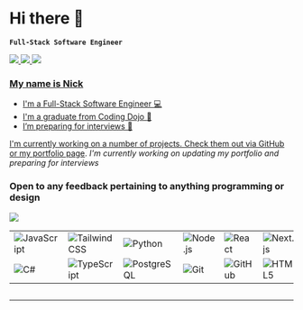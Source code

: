# Hi there 👋

**`Full-Stack Software Engineer`**

<a align="left" href="mailto:gibson.nick.dev@gmail.com">
  <img src="https://img.shields.io/badge/Gmail-EA4538?style=for-the-badge&logo=gmail&logoColor=white" />
 </a>
<a href="https://www.linkedin.com/in/nickthesoftwaredev">
  <img src="https://img.shields.io/badge/LinkedIn-0B66C3?style=for-the-badge&logo=linkedin&logoColor=white" />
 </a>
<a href/>
<a href="https://www.nicholasgibson.dev">
  <img src="https://img.shields.io/badge/Portfolio-90BE6D?style=for-the-badge&logo=netlify&logoColor=white" />
 </a>
<a href/>

### My name is Nick
- I'm a Full-Stack Software Engineer :computer:
- I'm a graduate from Coding Dojo :ninja:
- I’m preparing for interviews 🔭


I'm currently working on a number of projects. Check them out via GitHub or my [portfolio page](https://www.nicholasgibson.dev). <em>I'm currently working on updating my portfolio and preparing for interviews</em>

### Open to any feedback pertaining to anything programming or design


<p align="left"><img src="https://github-readme-streak-stats.herokuapp.com/?user=xZadex&stroke=ffffff&background=1c1917&ring=3382ed&fire=3382ed&currStreakNum=ffffff&currStreakLabel=3382ed&sideNums=ffffff&sideLabels=ffffff&dates=ffffff&hide_border=true" /></p>

<table>
  <tr>
    <td><img alt="JavaScript" src="https://img.shields.io/badge/javascript-%23323330.svg?style=for-the-badge&logo=javascript&logoColor=%23F7DF1E" /></td>
    <td><img alt="Tailwind CSS" src="https://img.shields.io/badge/tailwindcss-%2338B2AC.svg?style=for-the-badge&logo=tailwind-css&logoColor=white" /></td>
    <td><img alt="Python" src="https://img.shields.io/badge/python-3670A0?style=for-the-badge&logo=python&logoColor=ffdd54" /></td>
    <td><img alt="Node.js" src="https://img.shields.io/badge/node.js-6DA55F?style=for-the-badge&logo=node.js&logoColor=white" /></td>
    <td><img alt="React" src="https://img.shields.io/badge/react-%2320232a.svg?style=for-the-badge&logo=react&logoColor=%2361DAFB" /></td>
    <td><img alt="Next.js" src="https://img.shields.io/badge/Next-black?style=for-the-badge&logo=next.js&logoColor=white" /></td>
    <td><img alt="Flask" src="https://img.shields.io/badge/flask-%23000.svg?style=for-the-badge&logo=flask&logoColor=white" /></td>
    <td><img alt="MySQL" src="https://img.shields.io/badge/mysql-%2300f.svg?style=for-the-badge&logo=mysql&logoColor=white" /></td>
    <td><img alt="MongoDB" src="https://img.shields.io/badge/MongoDB-%234ea94b.svg?style=for-the-badge&logo=mongodb&logoColor=white" /></td>
  </tr>
  <tr>
    <td><img alt="C#" src="https://img.shields.io/badge/C%23-%23239120.svg?style=for-the-badge&logo=c-sharp&logoColor=white" /></td>
    <td><img alt="TypeScript" src="https://img.shields.io/badge/typescript-%23007ACC.svg?style=for-the-badge&logo=typescript&logoColor=white" /></td>
    <td><img alt="PostgreSQL" src="https://img.shields.io/badge/postgresql-%23336791.svg?style=for-the-badge&logo=postgresql&logoColor=white" /></td>
    <td><img alt="Git" src="https://img.shields.io/badge/git-%23F05033.svg?style=for-the-badge&logo=git&logoColor=white" /></td>
    <td><img alt="GitHub" src="https://img.shields.io/badge/github-%23181717.svg?style=for-the-badge&logo=github&logoColor=white" /></td>
    <td><img alt="HTML5" src="https://img.shields.io/badge/html5-%23E34F26.svg?style=for-the-badge&logo=html5&logoColor=white" /></td>
    <td><img alt="ASP.NET Core" src="https://img.shields.io/badge/ASP.NET%20Core-%23512BD4.svg?style=for-the-badge&logo=.net&logoColor=white" /></td>
    <td><img alt="CSS3" src="https://img.shields.io/badge/css3-%231572B6.svg?style=for-the-badge&logo=css3&logoColor=white" /></td>
    <td><img alt="Bootstrap" src="https://img.shields.io/badge/bootstrap-%237952B3.svg?style=for-the-badge&logo=bootstrap&logoColor=white" /></td>
  </tr>
</table>




##
----
